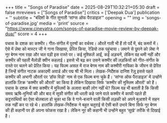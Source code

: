 +++
title = "Songs of Paradise"
date = 2025-08-29T10:32:21+05:30
draft = false
mreviews = ["Songs of Paradise"]
critics = ['Deepak Dua']
publication = ''
subtitle = "बंदिशों के गीत सुनाती ‘सांग्स ऑफ पैराडाइज़’"
opening = ""
img = 'songs-of-paradise.jpg'
media = 'print'
source = "https://www.cineyatra.com/songs-of-paradise-movie-review-by-deepak-dua/"
score = 4
+++

पचास के दशक का कश्मीर। गीत-संगीत में पुरुषों का वर्चस्व। औरतें गाती भी हैं तो पर्दे में, बंद कमरों में। ऐसे में ज़ेबा को मास्टर जी ने गाना सिखाया, प्रेरित किया, रेडियो तक पहुंचाया। ज़माने से छुपने को ज़ेबा ने नूर बेगम नाम रखा और चल पड़ी इस रास्ते पर। कई मुश्किलें आईं, कई अड़चनें, लेकिन वह थमी नहीं और कश्मीर की पहली मैलोडी क्वीन कहलाई। इससे भी बढ़ कर उसने कश्मीर की लड़कियों को गीत-संगीत के रास्ते पर चलने को प्रेरित किया। यह फिल्म असल में राज बेगम नाम की कश्मीरी गायिका के जीवन से प्रेरित है जिन्हें संगीत नाटक अकादमी अवार्ड और पद्म श्री भी मिला। लेखक-निर्देशक दानिश रेंज़ू इससे पहले कश्मीर की अभागी औरतों पर ‘हॉफ विडो’ नाम से एक फिल्म बना चुके हैं। ‘सांग्स ऑफ पैराडाइज़’ में उन्होंने हालांकि ज़िक्र ‘कश्मीर की औरतों’ का किया है लेकिन दिखाया सिर्फ ‘कश्मीर की मुस्लिम औरतों’ को है। पचास के दशक में क्या कश्मीर में मुस्लिमों के अलावा बाकी लोग नहीं थे? फिल्म यह भी बताती है कि किसी समय ऋषि-मुनियों की और बाद में सूफी संगीत की धरती कहे जाने वाले कश्मीर में काफी पहले ही कट्टरपंथियों का ऐसा बोलबाला हो चुका था कि वे गाने-बजाने वाली किसी लड़की को अपने मुआशरे में सहन तक नहीं कर पा रहे थे। हालांकि लेखक-निर्देशक ने बहुत चतुराई से ऐसी बातें उभारे बिना सिर्फ नूर बेगम की ही कहानी पर ही अपना फोकस रखा है। लेकिन नूर की कहानी भी उन्होंने बहुत ‘सूखे’ तरीके से दिखाई है।
